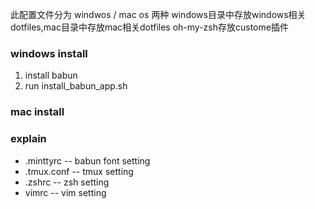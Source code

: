 

此配置文件分为 windwos / mac os 两种
windows目录中存放windows相关dotfiles,mac目录中存放mac相关dotfiles
oh-my-zsh存放custome插件

### windows install

1. install babun 
2. run install_babun_app.sh

### mac install

### explain
* .minttyrc -- babun font setting 
* .tmux.conf -- tmux setting
* .zshrc -- zsh setting
* vimrc -- vim setting
